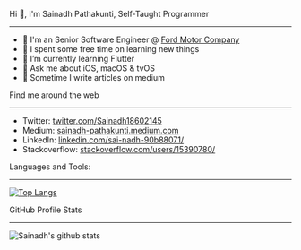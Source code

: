 Hi 👋, I'm Sainadh Pathakunti, Self-Taught Programmer 
***
* 🏢 I'm an Senior Software Engineer @ [Ford Motor Company](https://www.india.ford.com/)
* 🔭 I spent some free time on learning new things
* 🌱 I’m currently learning Flutter
* 💬 Ask me about iOS, macOS & tvOS
* 📝 Sometime I write articles on medium

Find me around the web
***
* Twitter: [twitter.com/Sainadh18602145](https://twitter.com/Sainadh18602145)
* Medium: [sainadh-pathakunti.medium.com](https://sainadh-pathakunti.medium.com/)
* LinkedIn: [linkedin.com/sai-nadh-90b88071/](https://www.linkedin.com/sai-nadh-90b88071/)
* Stackoverflow: [stackoverflow.com/users/15390780/](https://stackoverflow.com/users/15390780/sainadh-reddy)

Languages and Tools:
***
[![Top Langs](https://github-readme-stats.vercel.app/api/top-langs/?username=Sainadh-Pathakunti)](https://github.com/Sainadh-Pathakunti/github-readme-stats)

GitHub Profile Stats
***
![Sainadh's github stats](https://github-readme-stats.vercel.app/api?username=Sainadh-Pathakunti)
